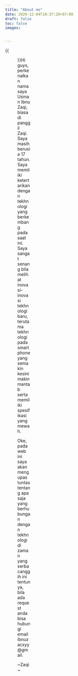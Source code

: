 ```yaml
---
title: "About me"
date: 2020-12-04T10:37:28+07:00
draft: false
toc: false
images:


---
```



{{<figure src="https://www.shareicon.net/data/128x128/2016/05/24/770117_people_512x512.png" style="width:42px;height: 42px;">}}Hi guys, perkenalkan nama saya Usman Ibnu Zaqi, biasa di panggil Zaqi. Saya masih berusia 17 tahun.
Saya memiliki ketertarikan dengan tekhnologi yang berkembang pada saat ini. Saya sangat senang bila melihat inovasi-inovasi tekhnologi baru, terutama tekhnologi pada smartphone yang semakin kesini makin mantab serta memiliki spesifikasi yang mewah.

Oke, pada web ini saya akan mengupas tuntas tentang apa saja yang berhubungan dengan tekhnologi di zaman yang serba canggih ini tentunya, bila ada request anda bisa hubungi email ibnuzacxyy@gmail.  

~Zaqi~
